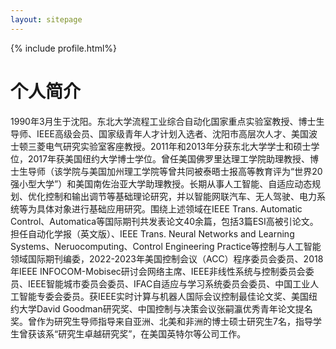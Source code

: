 ```yaml
---
layout: sitepage
---
```


[comment]: # (Insert my picture)
{% include profile.html%}

[comment]: # (Insert my resume below)

# 个人简介
1990年3月生于沈阳。东北大学流程工业综合自动化国家重点实验室教授、博士生导师、IEEE高级会员、国家级青年人才计划入选者、沈阳市高层次人才、美国波士顿三菱电气研究实验室客座教授。2011年和2013年分获东北大学学士和硕士学位，2017年获美国纽约大学博士学位。曾任美国佛罗里达理工学院助理教授、博士生导师（该学院与美国加州理工学院等曾共同被泰晤士报高等教育评为“世界20强小型大学”）和美国南佐治亚大学助理教授。长期从事人工智能、自适应动态规划、优化控制和输出调节等基础理论研究，并以智能网联汽车、无人驾驶、电力系统等为具体对象进行基础应用研究。围绕上述领域在IEEE Trans. Automatic Control、Automatica等国际期刊共发表论文40余篇，包括3篇ESI高被引论文。担任自动化学报（英文版）、IEEE Trans. Neural Networks and Learning Systems、Neruocomputing、Control Engineering Practice等控制与人工智能领域国际期刊编委，2022-2023年美国控制会议（ACC）程序委员会委员、2018年IEEE INFOCOM-Mobisec研讨会网络主席、IEEE非线性系统与控制委员会委员、IEEE智能城市委员会委员、IFAC自适应与学习系统委员会委员、中国工业人工智能专委会委员。获IEEE实时计算与机器人国际会议控制最佳论文奖、美国纽约大学David Goodman研究奖、中国控制与决策会议张嗣瀛优秀青年论文提名奖。曾作为研究生导师指导来自亚洲、北美和非洲的博士硕士研究生7名，指导学生曾获该系“研究生卓越研究奖”，在美国英特尔等公司工作。
